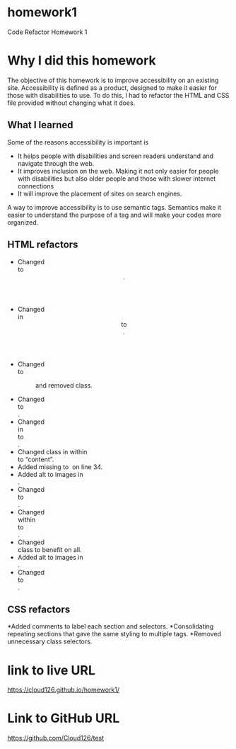 # homework1
Code Refactor Homework 1

# Why I did this homework

The objective of this homework is to improve accessibility on an existing site. Accessibility is defined as a product, designed to make it easier for those with disabilities to use. To do this, I had to refactor the HTML and CSS file provided without changing what it does.

## What I learned

Some of the reasons accessibility is important is

* It helps people with disabilities and screen readers understand and navigate through the web.
* It improves inclusion on the web. Making it not only easier for people with disabilities but also older people and those with slower internet connections
* It will improve the placement of sites on search engines.

 A way to improve accessibility is to use semantic tags. Semantics make it easier to understand the purpose of a tag and will make your codes more organized. 

## HTML refactors

* Changed <div class=”content”> to <header>.
* Changed <div> in <header> to <nav>.
* Changed <div class="hero"></div> to <figure> and removed class.
* Changed <div class=”content”> to <main>.
* Changed <div> in <main> to <section>.
* Changed class in <sections> within <main> to “content”.
* Added missing <id> to <img> on line 34.
* Added alt to images in <main>.
* Changed <div class=”benefits”> to <aside>.
* Changed <div> within <aside> to <section>.
* Changed <section> class to benefit on all.
* Added alt to images in <aside>.
* Changed <div class=”footer”> to <footer>.

## CSS refactors

*Added comments to label each section and selectors.
*Consolidating repeating sections that gave the same styling to multiple tags.
*Removed unnecessary class selectors.

# link to live URL

https://cloud126.github.io/homework1/

# Link to GitHub URL

https://github.com/Cloud126/test
